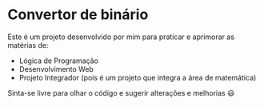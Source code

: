 # Convertor de binário
Este é um projeto desenvolvido por mim para praticar e aprimorar as matérias de: 
- Lógica de Programação
- Desenvolvimento Web
- Projeto Integrador (pois é um projeto que integra a área de matemática)

Sinta-se livre para olhar o código e sugerir alterações e melhorias 😃
